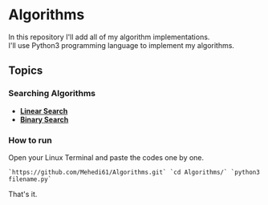 # Algorithms
In this repository I'll add all of my algorithm implementations.  
I'll use Python3 programming language to implement my algorithms.  

## Topics
### Searching Algorithms
* [**Linear Search**](https://github.com/Mehedi61/Algorithms/blob/master/algorithms/Linear_Search.py)  
* [**Binary Search**](https://github.com/Mehedi61/Algorithms/blob/master/algorithms/Binary_Search.py)

### How to run
Open your Linux Terminal and paste the codes one by one.  

``
`https://github.com/Mehedi61/Algorithms.git`
`cd Algorithms/`
`python3 filename.py`
``

That's it.
